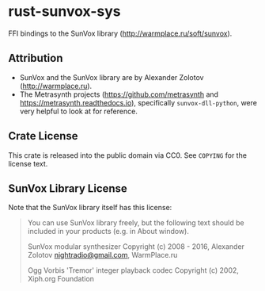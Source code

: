 # rust-sunvox-sys

FFI bindings to the SunVox library (http://warmplace.ru/soft/sunvox).


## Attribution

- SunVox and the SunVox library are by Alexander Zolotov (http://warmplace.ru).
- The Metrasynth projects (https://github.com/metrasynth and https://metrasynth.readthedocs.io), specifically `sunvox-dll-python`, were very helpful to look at for reference.


## Crate License

This crate is released into the public domain via CC0. See `COPYING` for the license text.


## SunVox Library License

Note that the SunVox library itself has this license:

> You can use SunVox library freely, but the following text should be included in your products (e.g. in About window).
>
> SunVox modular synthesizer
> Copyright (c) 2008 - 2016, Alexander Zolotov <nightradio@gmail.com>, WarmPlace.ru
>
> Ogg Vorbis 'Tremor' integer playback codec
> Copyright (c) 2002, Xiph.org Foundation
